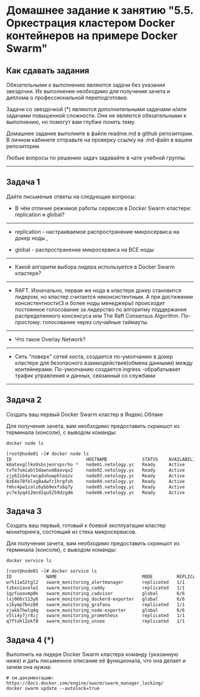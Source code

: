 # Домашнее задание к занятию "5.5. Оркестрация кластером Docker контейнеров на примере Docker Swarm"

## Как сдавать задания

Обязательными к выполнению являются задачи без указания звездочки. Их выполнение необходимо для получения зачета и диплома о профессиональной переподготовке.

Задачи со звездочкой (*) являются дополнительными задачами и/или задачами повышенной сложности. Они не являются обязательными к выполнению, но помогут вам глубже понять тему.

Домашнее задание выполните в файле readme.md в github репозитории. В личном кабинете отправьте на проверку ссылку на .md-файл в вашем репозитории.

Любые вопросы по решению задач задавайте в чате учебной группы.

---

## Задача 1

Дайте письменые ответы на следующие вопросы:

- В чём отличие режимов работы сервисов в Docker Swarm кластере: replication и global?
---
* replication - настраиваемое распространение микросервиса на докер ноды ,

* global - распространение микросервиса на ВСЕ ноды
---

- Какой алгоритм выбора лидера используется в Docker Swarm кластере?
---
* RAFT. Изначально, первая же нода в кластере докер становится лидером, но кластер считается неконсистентным. А при достижении консистентности(3 и более ноды менеджеры) происходит постоянное голосование за лидерство по алгоритму поддержания распределенного консенсуса или The Raft Consensus Algorithm. По-простому: голосование через случайные таймауты.
---
- Что такое Overlay Network?
---
* Cеть "поверх" сетей хоста, создается по-умолчанию в докер кластере для безопасного взаимодействия(обмена данными) между контейнерами. По-умолчанию создается ingress -обрабатывает трафик управления и данных, связанный со службами
---
## Задача 2

Создать ваш первый Docker Swarm кластер в Яндекс.Облаке

Для получения зачета, вам необходимо предоставить скриншот из терминала (консоли), с выводом команды:
```
docker node ls
```
```html
[root@node01 ~]# docker node ls
ID                            HOSTNAME             STATUS    AVAILABILITY   MANAGER STATUS   ENGINE VERSION
k6atexgllko9sbsjenrvpsrho *   node01.netology.yc   Ready     Active         Leader           20.10.13
tvfe7umiabl5dawnxm8aovqx2     node02.netology.yc   Ready     Active         Reachable        20.10.13
zjy62ib4yrwcgduhuwphloazv     node03.netology.yc   Ready     Active         Reachable        20.10.13
8z64o78felxg8a4wfr1hrgfuh     node04.netology.yc   Ready     Active                          20.10.13
fmhc4pw1zalz6ybb9exfs6q7y     node05.netology.yc   Ready     Active                          20.10.13
yc7e3yq412mnd1qu5259dzgdm     node06.netology.yc   Ready     Active                          20.10.13
```

## Задача 3

Создать ваш первый, готовый к боевой эксплуатации кластер мониторинга, состоящий из стека микросервисов.

Для получения зачета, вам необходимо предоставить скриншот из терминала (консоли), с выводом команды:
```
docker service ls
```
```html
[root@node01 ~]# docker service ls
ID             NAME                                MODE         REPLICAS   IMAGE                                          PORTS
wrh11a52tgl2   swarm_monitoring_alertmanager       replicated   1/1        stefanprodan/swarmprom-alertmanager:v0.14.0
tzbxn1avelw1   swarm_monitoring_caddy              replicated   1/1        stefanprodan/caddy:latest                      *:3000->3000/tcp, *:9090->9090/tcp, *:9093-9094->9093-9094/tcp
1gzfuoovmp0k   swarm_monitoring_cadvisor           global       6/6        google/cadvisor:latest
lxj066r113y6   swarm_monitoring_dockerd-exporter   global       6/6        stefanprodan/caddy:latest
s16ymp7bnz80   swarm_monitoring_grafana            replicated   1/1        stefanprodan/swarmprom-grafana:5.3.4
zjakk7hwlq4q   swarm_monitoring_node-exporter      global       6/6        stefanprodan/swarmprom-node-exporter:v0.16.0
v5li4y7jr4ij   swarm_monitoring_prometheus         replicated   1/1        stefanprodan/swarmprom-prometheus:v2.5.0
q7ftohl2okf8   swarm_monitoring_unsee              replicated   1/1        cloudflare/unsee:v0.8.0
```

## Задача 4 (*)

Выполнить на лидере Docker Swarm кластера команду (указанную ниже) и дать письменное описание её функционала, что она делает и зачем она нужна:
```
# см.документацию: https://docs.docker.com/engine/swarm/swarm_manager_locking/
docker swarm update --autolock=true
```

